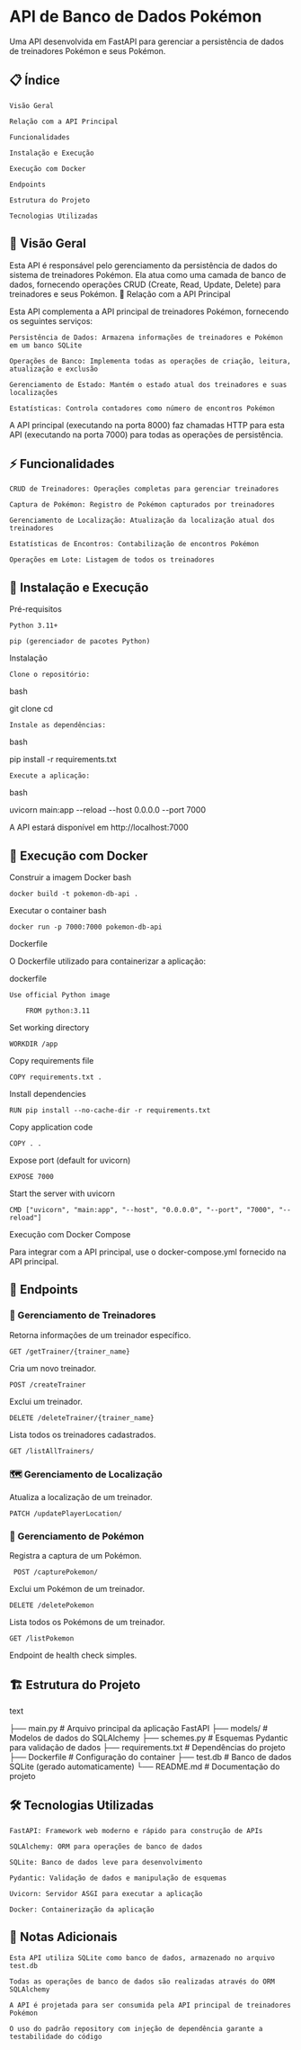 # API de Banco de Dados Pokémon

Uma API desenvolvida em FastAPI para gerenciar a persistência de dados de treinadores Pokémon e seus Pokémon.
## 📋 Índice

    Visão Geral

    Relação com a API Principal

    Funcionalidades

    Instalação e Execução

    Execução com Docker

    Endpoints

    Estrutura do Projeto

    Tecnologias Utilizadas

## 🎯 Visão Geral

Esta API é responsável pelo gerenciamento da persistência de dados do sistema de treinadores Pokémon. Ela atua como uma camada de banco de dados, fornecendo operações CRUD (Create, Read, Update, Delete) para treinadores e seus Pokémon.
🔗 Relação com a API Principal

Esta API complementa a API principal de treinadores Pokémon, fornecendo os seguintes serviços:

    Persistência de Dados: Armazena informações de treinadores e Pokémon em um banco SQLite

    Operações de Banco: Implementa todas as operações de criação, leitura, atualização e exclusão

    Gerenciamento de Estado: Mantém o estado atual dos treinadores e suas localizações

    Estatísticas: Controla contadores como número de encontros Pokémon

A API principal (executando na porta 8000) faz chamadas HTTP para esta API (executando na porta 7000) para todas as operações de persistência.
## ⚡ Funcionalidades

    CRUD de Treinadores: Operações completas para gerenciar treinadores

    Captura de Pokémon: Registro de Pokémon capturados por treinadores

    Gerenciamento de Localização: Atualização da localização atual dos treinadores

    Estatísticas de Encontros: Contabilização de encontros Pokémon

    Operações em Lote: Listagem de todos os treinadores

## 🚀 Instalação e Execução
Pré-requisitos

    Python 3.11+

    pip (gerenciador de pacotes Python)

Instalação

    Clone o repositório:

bash

git clone <url-do-repositorio>
cd <diretorio-do-projeto>

    Instale as dependências:

bash

pip install -r requirements.txt

    Execute a aplicação:

bash

uvicorn main:app --reload --host 0.0.0.0 --port 7000

A API estará disponível em http://localhost:7000
## 🐳 Execução com Docker
Construir a imagem Docker
    bash

    docker build -t pokemon-db-api .

Executar o container
    bash

    docker run -p 7000:7000 pokemon-db-api

Dockerfile

O Dockerfile utilizado para containerizar a aplicação:

dockerfile

    Use official Python image
     
        FROM python:3.11

Set working directory
    
    WORKDIR /app

Copy requirements file

    COPY requirements.txt .

 Install dependencies
 
    RUN pip install --no-cache-dir -r requirements.txt

Copy application code

    COPY . .

Expose port (default for uvicorn)

    EXPOSE 7000

 Start the server with uvicorn
 
    CMD ["uvicorn", "main:app", "--host", "0.0.0.0", "--port", "7000", "--reload"]

Execução com Docker Compose

Para integrar com a API principal, use o docker-compose.yml fornecido na API principal.
## 📡 Endpoints
### 👤 Gerenciamento de Treinadores
Retorna informações de um treinador específico.

    GET /getTrainer/{trainer_name}

Cria um novo treinador.

    POST /createTrainer


Exclui um treinador.

    DELETE /deleteTrainer/{trainer_name}


Lista todos os treinadores cadastrados.

    GET /listAllTrainers/
    
### 🗺️ Gerenciamento de Localização
Atualiza a localização de um treinador.

    PATCH /updatePlayerLocation/


### 🐾 Gerenciamento de Pokémon

Registra a captura de um Pokémon.

     POST /capturePokemon/
Exclui um Pokémon de um treinador.

    DELETE /deletePokemon

Lista todos os Pokémons de um treinador.

    GET /listPokemon


Endpoint de health check simples.
## 🏗️ Estrutura do Projeto
text

├── main.py               # Arquivo principal da aplicação FastAPI
├── models/               # Modelos de dados do SQLAlchemy
├── schemes.py            # Esquemas Pydantic para validação de dados
├── requirements.txt      # Dependências do projeto
├── Dockerfile            # Configuração do container
├── test.db               # Banco de dados SQLite (gerado automaticamente)
└── README.md             # Documentação do projeto

## 🛠️ Tecnologias Utilizadas

    FastAPI: Framework web moderno e rápido para construção de APIs

    SQLAlchemy: ORM para operações de banco de dados

    SQLite: Banco de dados leve para desenvolvimento

    Pydantic: Validação de dados e manipulação de esquemas

    Uvicorn: Servidor ASGI para executar a aplicação

    Docker: Containerização da aplicação

## 📝 Notas Adicionais

    Esta API utiliza SQLite como banco de dados, armazenado no arquivo test.db

    Todas as operações de banco de dados são realizadas através do ORM SQLAlchemy

    A API é projetada para ser consumida pela API principal de treinadores Pokémon

    O uso do padrão repository com injeção de dependência garante a testabilidade do código
